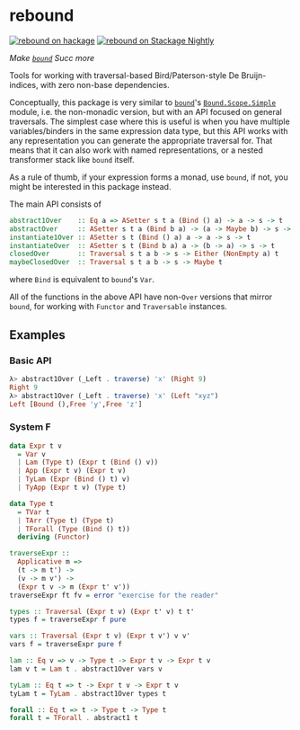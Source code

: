 # rebound
[![rebound on hackage](https://img.shields.io/hackage/v/rebound)](http://hackage.haskell.org/package/rebound)
[![rebound on Stackage Nightly](https://stackage.org/package/rebound/badge/nightly)](https://stackage.org/nightly/package/rebound)

_Make [`bound`](https://github.com/ekmett/bound/) Succ more_

Tools for working with traversal-based Bird/Paterson-style De Bruijn-indices, with zero non-base dependencies.

Conceptually, this package is very similar to [`bound`](https://github.com/ekmett/bound/)'s [`Bound.Scope.Simple`](https://hackage.haskell.org/package/bound-2.0.3/docs/Bound-Scope-Simple.html) module, i.e. the non-monadic version, but with an API focused on general traversals.
The simplest case where this is useful is when you have multiple variables/binders in the same expression data type, but this API works with any representation you can generate the appropriate traversal for.
That means that it can also work with named representations, or a nested transformer stack like `bound` itself.

As a rule of thumb, if your expression forms a monad, use `bound`, if not, you might be interested in this package instead.

The main API consists of

```haskell
abstract1Over    :: Eq a => ASetter s t a (Bind () a) -> a -> s -> t
abstractOver     :: ASetter s t a (Bind b a) -> (a -> Maybe b) -> s -> t
instantiate1Over :: ASetter s t (Bind () a) a -> a -> s -> t
instantiateOver  :: ASetter s t (Bind b a) a -> (b -> a) -> s -> t
closedOver       :: Traversal s t a b -> s -> Either (NonEmpty a) t
maybeClosedOver  :: Traversal s t a b -> s -> Maybe t
```

where `Bind` is equivalent to `bound`'s `Var`.

All of the functions in the above API have non-`Over` versions that mirror `bound`, for working with `Functor` and `Traversable` instances.

## Examples

### Basic API

```haskell
λ> abstract1Over (_Left . traverse) 'x' (Right 9)
Right 9
λ> abstract1Over (_Left . traverse) 'x' (Left "xyz")
Left [Bound (),Free 'y',Free 'z']
```

### System F

```haskell
data Expr t v
  = Var v
  | Lam (Type t) (Expr t (Bind () v))
  | App (Expr t v) (Expr t v)
  | TyLam (Expr (Bind () t) v)
  | TyApp (Expr t v) (Type t)

data Type t
  = TVar t
  | TArr (Type t) (Type t)
  | TForall (Type (Bind () t))
  deriving (Functor)

traverseExpr ::
  Applicative m =>
  (t -> m t') ->
  (v -> m v') ->
  (Expr t v -> m (Expr t' v'))
traverseExpr ft fv = error "exercise for the reader"

types :: Traversal (Expr t v) (Expr t' v) t t'
types f = traverseExpr f pure

vars :: Traversal (Expr t v) (Expr t v') v v'
vars f = traverseExpr pure f

lam :: Eq v => v -> Type t -> Expr t v -> Expr t v
lam v t = Lam t . abstract1Over vars v

tyLam :: Eq t => t -> Expr t v -> Expr t v
tyLam t = TyLam . abstract1Over types t

forall :: Eq t => t -> Type t -> Type t
forall t = TForall . abstract1 t
```
